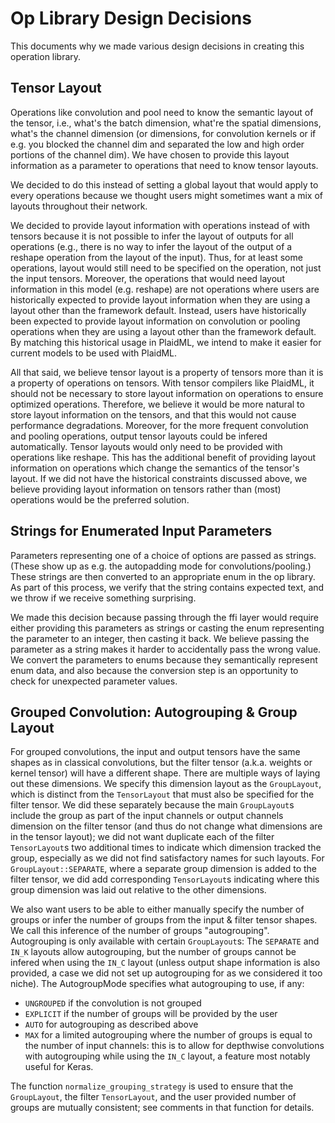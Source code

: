 # Op Library Design Decisions

This documents why we made various design decisions in creating this operation library.

## Tensor Layout

Operations like convolution and pool need to know the semantic layout of the tensor, i.e., what's the batch dimension, what're the spatial dimensions, what's the channel dimension (or dimensions, for convolution kernels or if e.g. you blocked the channel dim and separated the low and high order portions of the channel dim). We have chosen to provide this layout information as a parameter to operations that need to know tensor layouts.

We decided to do this instead of setting a global layout that would apply to every operations because we thought users might sometimes want a mix of layouts throughout their network.

We decided to provide layout information with operations instead of with tensors because it is not possible to infer the layout of outputs for all operations (e.g., there is no way to infer the layout of the output of a reshape operation from the layout of the input). Thus, for at least some operations, layout would still need to be specified on the operation, not just the input tensors. Moreover, the operations that would need layout information in this model (e.g. reshape) are not operations where users are historically expected to provide layout information when they are using a layout other than the framework default. Instead, users have historically been expected to provide layout information on convolution or pooling operations when they are using a layout other than the framework default. By matching this historical usage in PlaidML, we intend to make it easier for current models to be used with PlaidML.

All that said, we believe tensor layout is a property of tensors more than it is a property of operations on tensors. With tensor compilers like PlaidML, it should not be necessary to store layout information on operations to ensure optimized operations. Therefore, we believe it would be more natural to store layout information on the tensors, and that this would not cause performance degradations. Moreover, for the more frequent convolution and pooling operations, output tensor layouts could be infered automatically. Tensor layouts would only need to be provided with operations like reshape. This has the additional benefit of providing layout information on operations which change the semantics of the tensor's layout. If we did not have the historical constraints discussed above, we believe providing layout information on tensors rather than (most) operations would be the preferred solution.

## Strings for Enumerated Input Parameters

Parameters representing one of a choice of options are passed as strings. (These show up as e.g. the autopadding mode for convolutions/pooling.) These strings are then converted to an appropriate enum in the op library. As part of this process, we verify that the string contains expected text, and we throw if we receive something surprising.

We made this decision because passing through the ffi layer would require either providing this parameters as strings or casting the enum representing the parameter to an integer, then casting it back. We believe passing the parameter as a string makes it harder to accidentally pass the wrong value. We convert the parameters to enums because they semantically represent enum data, and also because the conversion step is an opportunity to check for unexpected parameter values.

## Grouped Convolution: Autogrouping & Group Layout

For grouped convolutions, the input and output tensors have the same shapes as in classical convolutions, but the filter tensor (a.k.a. weights or kernel tensor) will have a different shape. There are multiple ways of laying out these dimensions. We specify this dimension layout as the `GroupLayout`, which is distinct from the `TensorLayout` that must also be specified for the filter tensor. We did these separately because the main `GroupLayout`s include the group as part of the input channels or output channels dimension on the filter tensor (and thus do not change what dimensions are in the tensor layout); we did not want duplicate each of the filter `TensorLayout`s two additional times to indicate which dimension tracked the group, especially as we did not find satisfactory names for such layouts. For `GroupLayout::SEPARATE`, where a separate group dimension is added to the filter tensor, we did add corresponding `TensorLayout`s indicating where this group dimension was laid out relative to the other dimensions.

We also want users to be able to either manually specify the number of groups or infer the number of groups from the input & filter tensor shapes. We call this inference of the number of groups "autogrouping". Autogrouping is only available with certain `GroupLayout`s: The `SEPARATE` and `IN_K` layouts allow autogrouping, but the number of groups cannot be infered when using the `IN_C` layout (unless output shape information is also provided, a case we did not set up autogrouping for as we considered it too niche). The AutogroupMode specifies what autogrouping to use, if any:
 * `UNGROUPED` if the convolution is not grouped
 * `EXPLICIT` if the number of groups will be provided by the user
 * `AUTO` for autogrouping as described above
 * `MAX` for a limited autogrouping where the number of groups is equal to the number of input channels: this is to allow for depthwise convolutions with autogrouping while using the `IN_C` layout, a feature most notably useful for Keras.

The function `normalize_grouping_strategy` is used to ensure that the `GroupLayout`, the filter `TensorLayout`, and the user provided number of groups are mutually consistent; see comments in that function for details.
